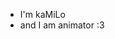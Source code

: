 - I'm kaMiLo
- and I am animator
:3
<!---
kaMiLoMeow/kaMiLoMeow is a ✨ special ✨ repository because its `README.md` (this file) appears on your GitHub profile.
You can click the Preview link to take a look at your changes.
--->
